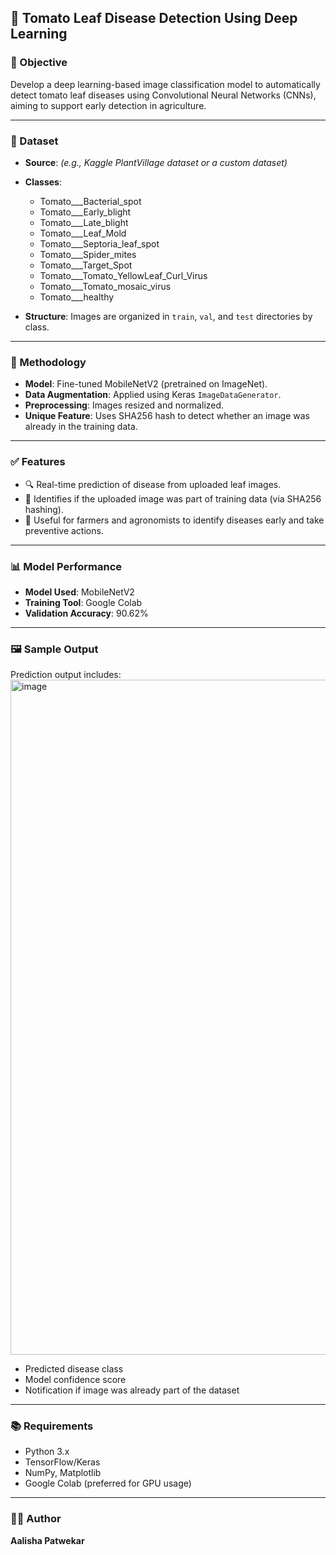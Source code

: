 ## 🍅 Tomato Leaf Disease Detection Using Deep Learning

### 🧠 Objective

Develop a deep learning-based image classification model to automatically detect tomato leaf diseases using Convolutional Neural Networks (CNNs), aiming to support early detection in agriculture.

---

### 📂 Dataset

* **Source**: *(e.g., Kaggle PlantVillage dataset or a custom dataset)*
* **Classes**:

  * Tomato\_\_\_Bacterial\_spot
  * Tomato\_\_\_Early\_blight
  * Tomato\_\_\_Late\_blight
  * Tomato\_\_\_Leaf\_Mold
  * Tomato\_\_\_Septoria\_leaf\_spot
  * Tomato\_\_\_Spider\_mites
  * Tomato\_\_\_Target\_Spot
  * Tomato\_\_\_Tomato\_YellowLeaf\_Curl\_Virus
  * Tomato\_\_\_Tomato\_mosaic\_virus
  * Tomato\_\_\_healthy
* **Structure**: Images are organized in `train`, `val`, and `test` directories by class.

---

### 🔧 Methodology

* **Model**: Fine-tuned MobileNetV2 (pretrained on ImageNet).
* **Data Augmentation**: Applied using Keras `ImageDataGenerator`.
* **Preprocessing**: Images resized and normalized.
* **Unique Feature**: Uses SHA256 hash to detect whether an image was already in the training data.

---

### ✅ Features

* 🔍 Real-time prediction of disease from uploaded leaf images.
* 🔐 Identifies if the uploaded image was part of training data (via SHA256 hashing).
* 🌿 Useful for farmers and agronomists to identify diseases early and take preventive actions.

---

### 📊 Model Performance

* **Model Used**: MobileNetV2
* **Training Tool**: Google Colab
* **Validation Accuracy**: 90.62%

---


### 🖼️ Sample Output

Prediction output includes:
<img width="1920" height="1080" alt="image" src="https://github.com/user-attachments/assets/9cda4691-5b1c-4ea8-b890-4152807a21f8" />


* Predicted disease class
* Model confidence score
* Notification if image was already part of the dataset

---

### 📚 Requirements

* Python 3.x
* TensorFlow/Keras
* NumPy, Matplotlib
* Google Colab (preferred for GPU usage)

---

### 🙋‍♀️ Author

**Aalisha Patwekar**


